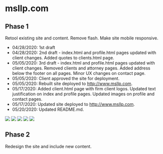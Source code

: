 # msllp.com

## Phase 1
Retool existing site and content.  Remove flash.  Make site mobile responsive.

* 04/28/2020: 1st draft
* 04/28/2020: 2nd draft - index.html and profile.html pages updated with client changes.  Added quotes to clients.html page.
* 05/05/2020: 3rd draft - index.html and profile.html pages updated with client changes.  Removed clients and attorney pages.  Added address below the footer on all pages.  Minor UX changes on contact page.
* 05/05/2020: Client approved the site for deployment.
* 05/05/2020: Rebuilt site deployed to http://www.msllp.com.
* 05/17/2020: Added client.html page with firm client logos.  Updated text justification on index and profile pages.  Updated images on profile and contact pages.
* 05/17/2020: Updated site deployed to http://www.msllp.com.
* 05/20/2020: Updated README.md.

![](https://res.cloudinary.com/damplk/image/upload/v1590041647/portal/msllp_home_zoafxa.png)
![](https://res.cloudinary.com/damplk/image/upload/v1590041648/portal/msllp_profile_neobil.png)
![](https://res.cloudinary.com/damplk/image/upload/v1590041647/portal/msllp_clients_g1kbx6.png)
![](https://res.cloudinary.com/damplk/image/upload/v1590041648/portal/msllp_contact_wtlka0.png)
![](https://res.cloudinary.com/damplk/image/upload/v1588710880/portal/msllp_yn3aob.gif)

## Phase 2
Redesign the site and include new content.